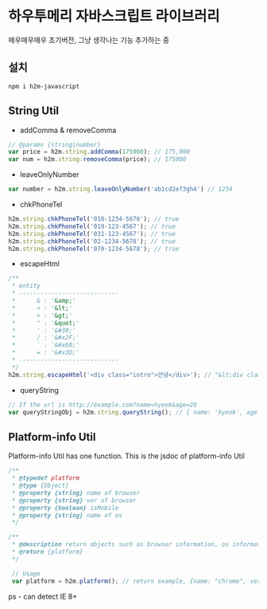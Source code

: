 # 하우투메리 자바스크립트 라이브러리

매우매우매우 초기버전, 그냥 생각나는 기능 추가하는 중

## 설치
```
npm i h2m-javascript
```

## String Util

- addComma & removeComma
```javascript
// @params {string|number}
var price = h2m.string.addComma(175000); // 175,000
var num = h2m.string.removeComma(price); // 175000
```

- leaveOnlyNumber
```javascript
var number = h2m.string.leaveOnlyNumber('ab1cd2ef3gh4') // 1234
```

- chkPhoneTel
```javascript
h2m.string.chkPhoneTel('010-1234-5678'); // true
h2m.string.chkPhoneTel('019-123-4567'); // true
h2m.string.chkPhoneTel('031-123-4567'); // true
h2m.string.chkPhoneTel('02-1234-5678'); // true
h2m.string.chkPhoneTel('070-1234-5678'); // true
```

- escapeHtml
```javascript
/**
 * entity
 * ----------------------------
 *      & : '&amp;'
 *      < : '&lt;'
 *      > : '&gt;'
 *      " : '&quot;'
 *      ' : '&#39;'
 *      / : '&#x2F;'
 *      ` : '&#x60;'
 *      = : '&#x3D;'
 * ----------------------------
 */
h2m.string.escapeHtml('<div class="intro">안녕</div>'); // "&lt;div class&#x3D;&quot;intro&quot;&gt;안녕&lt;&#x2F;div&gt;"
```

- queryString
```javascript
// If the url is http://example.com?name=hyeok&age=20
var queryStringObj = h2m.string.queryString(); // { name: 'hyeok', age: '20' }
```


## Platform-info Util

Platform-info Util has one function. This is the jsdoc of platform-info Util
```javascript
/**
 * @typedef platform
 * @type {Object}
 * @property {string} name of browser
 * @property {string} ver of browser
 * @property {boolean} isMobile
 * @property {string} name of os
 */

/**
 * @description return objects such as browser information, os information
 * @return {platform}
 */

 // Usage
 var platform = h2m.platform(); // return example, {name: "chrome", version: "58", isMobile: false, os: "MacOS"}
```
ps - can detect IE 8+
